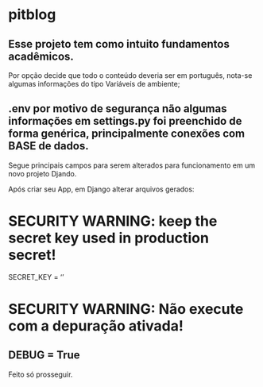 # pitblog
Esse projeto tem como intuito fundamentos acadêmicos.
-----
Por opção decide que todo o conteúdo deveria ser em português, nota-se algumas informações do tipo Variáveis de ambiente;

.env por motivo de segurança não algumas informações em settings.py foi preenchido de forma genérica, principalmente conexões com BASE de dados.
-----
Segue principais campos para serem alterados para funcionamento em um novo projeto Djando.

Após criar seu App, em Django alterar arquivos gerados: 
# SECURITY WARNING: keep the secret key used in production secret!
SECRET_KEY = ‘’

# SECURITY WARNING: Não execute com a depuração ativada!
DEBUG = True
-----

Feito só prosseguir.
